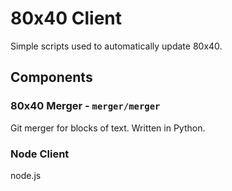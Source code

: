 # 80x40 Client

Simple scripts used to automatically update 80x40.

## Components

### 80x40 Merger - `merger/merger`
Git merger for blocks of text. Written in Python.

### Node Client
node.js 